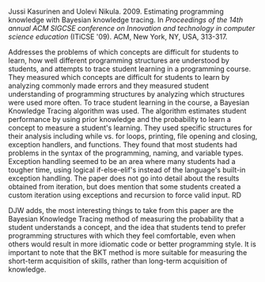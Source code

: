 Jussi Kasurinen and Uolevi Nikula. 2009. Estimating programming knowledge with Bayesian knowledge tracing. In _Proceedings of the 14th annual ACM SIGCSE conference on Innovation and technology in computer science education_ (ITiCSE '09). ACM, New York, NY, USA, 313-317.

Addresses the problems of which concepts are difficult for students to learn, how well different programming structures are understood by students, and attempts to trace student learning in a programming course. They measured which concepts are difficult for students to learn by analyzing commonly made errors and they measured student understanding of programming structures by analyzing which structures were used more often. To trace student learning in the course, a Bayesian Knowledge Tracing algorithm was used. The algorithm estimates student performance by using prior knowledge and the probability to learn a concept to measure a student's learning. They used specific structures for their analysis including while vs. for loops, printing, file opening and closing, exception handlers, and functions. They found that most students had problems in the syntax of the programming, naming, and variable types. Exception handling seemed to be an area where many students had a tougher time, using logical if-else-elif's instead of the language's built-in exception handling. The paper does not go into detail about the results obtained from iteration, but does mention that some students created a custom iteration using exceptions and recursion to force valid input. RD

DJW adds, the most interesting things to take from this paper are the Bayesian Knowledge Tracing method of measuring the probability that a student understands a concept, and the idea that students tend to prefer programming structures with which they feel comfortable, even when others would result in more idiomatic code or better programming style.  It is important to note that the BKT method is more suitable for measuring the short-term acquisition of skills, rather than long-term acquisition of knowledge.